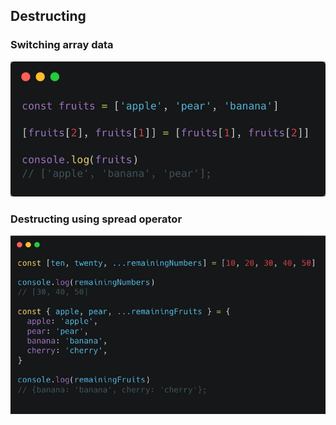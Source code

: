 ## Destructing

### Switching array data

![](./assets/python_in_js.png)

### Destructing using spread operator

![](./assets/destructing_using_spread_operator.png)
